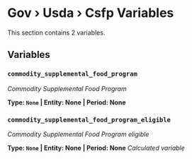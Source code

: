 # Gov › Usda › Csfp Variables

This section contains 2 variables.

## Variables

### `commodity_supplemental_food_program`
*Commodity Supplemental Food Program*

**Type: `None` | Entity: None | Period: None**

### `commodity_supplemental_food_program_eligible`
*Commodity Supplemental Food Program eligible*

**Type: `None` | Entity: None | Period: None**
*Calculated variable*
